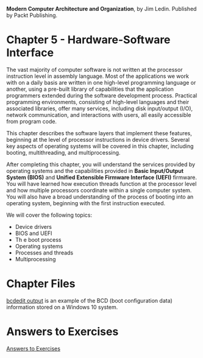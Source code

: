 __Modern Computer Architecture and Organization__, by Jim Ledin. Published by Packt Publishing.
# Chapter 5 - Hardware-Software Interface

The vast majority of computer software is not written at the processor instruction level in
assembly language. Most of the applications we work with on a daily basis are written in
one high-level programming language or another, using a pre-built library of capabilities
that the application programmers extended during the software development process.
Practical programming environments, consisting of high-level languages and their
associated libraries, offer many services, including disk input/output (I/O), network
communication, and interactions with users, all easily accessible from program code.

This chapter describes the software layers that implement these features, beginning at the
level of processor instructions in device drivers. Several key aspects of operating systems
will be covered in this chapter, including booting, multithreading, and multiprocessing.

After completing this chapter, you will understand the services provided by operating
systems and the capabilities provided in **Basic Input/Output System (BIOS)** and
**Unified Extensible Firmware Interface (UEFI)** firmware. You will have learned how
execution threads function at the processor level and how multiple processors coordinate
within a single computer system. You will also have a broad understanding of the process
of booting into an operating system, beginning with the first instruction executed.

We will cover the following topics:
* Device drivers
* BIOS and UEFI
* Th e boot process
* Operating systems
* Processes and threads
* Multiprocessing

# Chapter Files

[bcdedit output](src/bcdedit_output.md) is an example of the BCD (boot configuration data) information stored on a Windows 10 system.

# Answers to Exercises
[Answers to Exercises](Answers%20to%20Exercises/README.md)